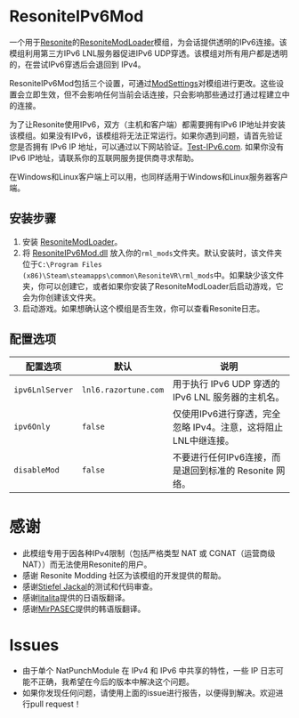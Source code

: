# ResoniteIPv6Mod
一个用于[Resonite](https://resonite.com/)的[ResoniteModLoader](https://github.com/resonite-modding-group/ResoniteModLoader)模组，为会话提供透明的IPv6连接。该模组利用第三方IPv6 LNL服务器促进IPv6 UDP穿透。该模组对所有用户都是透明的，在尝试IPv6穿透后会退回到 IPv4。

ResoniteIPv6Mod包括三个设置，可通过[ModSettings](https://github.com/stiefeljackal/ResoniteModSettings)对模组进行更改。这些设置会立即生效，但不会影响任何当前会话连接，只会影响那些通过打通过程建立中的连接。

为了让Resonite使用IPv6，双方（主机和客户端）都需要拥有IPv6 IP地址并安装该模组。如果没有IPv6，该模组将无法正常运行。如果你遇到问题，请首先验证您是否拥有 IPv6 IP 地址，可以通过以下网站验证。[Test-IPv6.com](https://test-ipv6.com/). 如果你没有IPv6 IP地址，请联系你的互联网服务提供商寻求帮助。

在Windows和Linux客户端上可以用，也同样适用于Windows和Linux服务器客户端。


## 安装步骤

1. 安装 [ResoniteModLoader](https://github.com/resonite-modding-group/ResoniteModLoader/releases)。
1. 将 [ResoniteIPv6Mod.dll](https://github.com/bontebok/ResoniteIPv6Mod/releases) 放入你的`rml_mods`文件夹。默认安装时，该文件夹位于`C:\Program Files (x86)\Steam\steamapps\common\ResoniteVR\rml_mods`中。如果缺少该文件夹，你可以创建它，或者如果你安装了ResoniteModLoader后启动游戏，它会为你创建该文件夹。
1. 启动游戏。如果想确认这个模组是否生效，你可以查看Resonite日志。


## 配置选项

|配置选项        |默认                 |说明                                                                                                      |
|----------------|---------------------|----------------------------------------------------------------------------------------------------------|
|`ipv6LnlServer` |`lnl6.razortune.com` |用于执行 IPv6 UDP 穿透的 IPv6 LNL 服务器的主机名。                                                           |
|`ipv6Only`      |`false`              |仅使用IPv6进行穿透，完全忽略 IPv4。注意，这将阻止LNL中继连接。                                                 |
|`disableMod`    |`false`              |不要进行任何IPv6连接，而是退回到标准的 Resonite 网络。                                                        |


# 感谢

* 此模组专用于因各种IPv4限制（包括严格类型 NAT 或 CGNAT（运营商级 NAT））而无法使用Resonite的用户。
* 感谢 Resonite Modding 社区为该模组的开发提供的帮助。
* 感谢[Stiefel Jackal](https://github.com/stiefeljackal)的测试和代码审查。
* 感谢[litalita](https://github.com/litalita0)提供的日语版翻译。
* 感谢[MirPASEC](https://github.com/mirpasec)提供的韩语版翻译。


# Issues

* 由于单个 NatPunchModule 在 IPv4 和 IPv6 中共享的特性，一些 IP 日志可能不正确，我希望在今后的版本中解决这个问题。
* 如果你发现任何问题，请使用上面的issue进行报告，以便得到解决。欢迎进行pull request！
